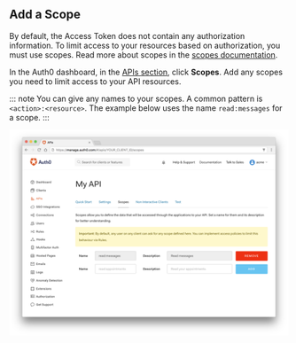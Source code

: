 ## Add a Scope

By default, the Access Token does not contain any authorization information. To limit access to your resources based on authorization, you must use scopes. Read more about scopes in the  [scopes documentation](/scopes).

In the Auth0 dashboard, in the [APIs section](${manage_url}/#/apis), click **Scopes**. Add any scopes you need to limit access to your API resources.

::: note
You can give any names to your scopes. A common pattern is `<action>:<resource>`. The example below uses the name `read:messages` for a scope.
:::

![create scope](/media/articles/api-auth/create-scope.png)
